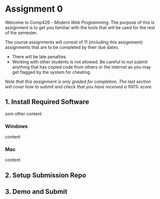 # Assignment 0

Welcome to Comp426 - *Modern Web Programming*. The purpose of this is assignment is to get you familiar with the tools that will be used for the rest of the semester. 

The course assignments will consist of 11 (including this assignment) assignments that are to be completed by their due dates. 
- There will be late penalties.
- Working with other students is not allowed. Be careful to not submit anything that has copied code from others or the internet as you may get flagged by the system for cheating. 

*Note that this assignment is only graded for completion. The last section will cover how to submit and check that you have received a 100% score.*

## 1. Install Required Software
som other content

### Windows
content

### Mac
content


## 2. Setup Submission Repo


## 3. Demo and Submit
